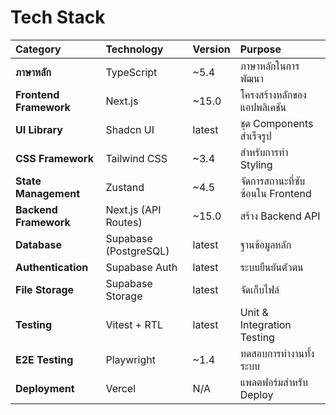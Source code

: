 # Tech Stack

| Category | Technology | Version | Purpose |
| :---- | :---- | :---- | :---- |
| **ภาษาหลัก** | TypeScript | ~5.4 | ภาษาหลักในการพัฒนา |
| **Frontend Framework** | Next.js | ~15.0 | โครงสร้างหลักของแอปพลิเคชัน |
| **UI Library** | Shadcn UI | latest | ชุด Components สำเร็จรูป |
| **CSS Framework** | Tailwind CSS | ~3.4 | สำหรับการทำ Styling |
| **State Management** | Zustand | ~4.5 | จัดการสถานะที่ซับซ้อนใน Frontend |
| **Backend Framework** | Next.js (API Routes) | ~15.0 | สร้าง Backend API |
| **Database** | Supabase (PostgreSQL) | latest | ฐานข้อมูลหลัก |
| **Authentication** | Supabase Auth | latest | ระบบยืนยันตัวตน |
| **File Storage** | Supabase Storage | latest | จัดเก็บไฟล์ |
| **Testing** | Vitest + RTL | latest | Unit & Integration Testing |
| **E2E Testing** | Playwright | ~1.4 | ทดสอบการทำงานทั้งระบบ |
| **Deployment** | Vercel | N/A | แพลตฟอร์มสำหรับ Deploy |